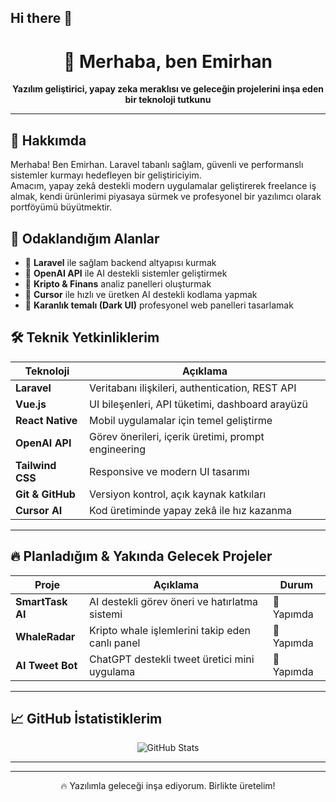 ## Hi there 👋
<h1 align="center">👋 Merhaba, ben Emirhan</h1>

<p align="center">
  <b>Yazılım geliştirici, yapay zeka meraklısı ve geleceğin projelerini inşa eden bir teknoloji tutkunu</b>  
</p>

---

## 🧠 Hakkımda

Merhaba! Ben Emirhan. Laravel tabanlı sağlam, güvenli ve performanslı sistemler kurmayı hedefleyen bir geliştiriciyim.  
Amacım, yapay zekâ destekli modern uygulamalar geliştirerek freelance iş almak, kendi ürünlerimi piyasaya sürmek ve profesyonel bir yazılımcı olarak portföyümü büyütmektir.

## 🎯 Odaklandığım Alanlar
- 🔹 **Laravel** ile sağlam backend altyapısı kurmak
- 🔹 **OpenAI API** ile AI destekli sistemler geliştirmek
- 🔹 **Kripto & Finans** analiz panelleri oluşturmak
- 🔹 **Cursor** ile hızlı ve üretken AI destekli kodlama yapmak
- 🔹 **Karanlık temalı (Dark UI)** profesyonel web panelleri tasarlamak

## 🛠️ Teknik Yetkinliklerim
| Teknoloji     | Açıklama |
|---------------|----------|
| **Laravel**   | Veritabanı ilişkileri, authentication, REST API |
| **Vue.js**    | UI bileşenleri, API tüketimi, dashboard arayüzü |
| **React Native** | Mobil uygulamalar için temel geliştirme |
| **OpenAI API** | Görev önerileri, içerik üretimi, prompt engineering |
| **Tailwind CSS** | Responsive ve modern UI tasarımı |
| **Git & GitHub** | Versiyon kontrol, açık kaynak katkıları |
| **Cursor AI** | Kod üretiminde yapay zekâ ile hız kazanma |

---

## 🔥 Planladığım & Yakında Gelecek Projeler

| Proje | Açıklama | Durum |
|-------|----------|--------|
| **SmartTask AI** | AI destekli görev öneri ve hatırlatma sistemi | 🚧 Yapımda |
| **WhaleRadar** | Kripto whale işlemlerini takip eden canlı panel | 🚧 Yapımda |
| **AI Tweet Bot** | ChatGPT destekli tweet üretici mini uygulama | 🚧 Yapımda |

---

## 📈 GitHub İstatistiklerim

<p align="center">
  <img src="https://github-readme-stats.vercel.app/api?username=EmirhanTheKriptoAdmin&show_icons=true&theme=tokyonight" alt="GitHub Stats" />
</p>

---



---

<p align="center">🔥 Yazılımla geleceği inşa ediyorum. Birlikte üretelim!</p>


<!--
**CodeCrafted0/CodeCrafted0** is a ✨ _special_ ✨ repository because its `README.md` (this file) appears on your GitHub profile.

Here are some ideas to get you started:

- 🔭 I’m currently working on ...
- 🌱 I’m currently learning ...
- 👯 I’m looking to collaborate on ...
- 🤔 I’m looking for help with ...
- 💬 Ask me about ...
- 📫 How to reach me: ...
- 😄 Pronouns: ...
- ⚡ Fun fact: ...
-->
